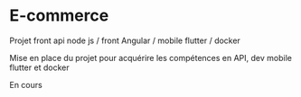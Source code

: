 # E-commerce
Projet front api node js / front Angular / mobile flutter / docker

Mise en place du projet pour acquérire les compétences en API, dev mobile flutter et docker


En cours 

